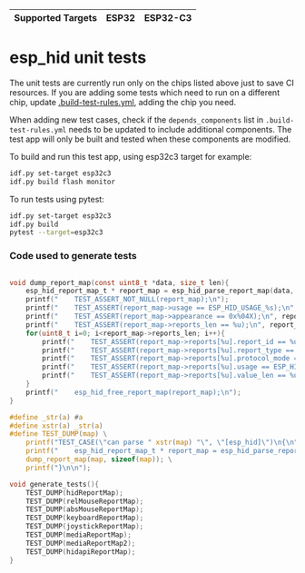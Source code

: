 | Supported Targets | ESP32 | ESP32-C3 |
| ----------------- | ----- | -------- |

# esp_hid unit tests

The unit tests are currently run only on the chips listed above just to save CI resources. If you are adding some tests which need to run on a different chip, update [.build-test-rules.yml](../.build-test-rules.yml), adding the chip you need.

When adding new test cases, check if the `depends_components` list in `.build-test-rules.yml` needs to be updated to include additional components. The test app will only be built and tested when these components are modified.

To build and run this test app, using esp32c3 target for example:

```bash
idf.py set-target esp32c3
idf.py build flash monitor
```

To run tests using pytest:

```bash
idf.py set-target esp32c3
idf.py build
pytest --target=esp32c3
```

### Code used to generate tests

```c

void dump_report_map(const uint8_t *data, size_t len){
    esp_hid_report_map_t * report_map = esp_hid_parse_report_map(data, len);
    printf("    TEST_ASSERT_NOT_NULL(report_map);\n");
    printf("    TEST_ASSERT(report_map->usage == ESP_HID_USAGE_%s);\n", esp_hid_usage_str(report_map->usage));
    printf("    TEST_ASSERT(report_map->appearance == 0x%04X);\n", report_map->appearance);
    printf("    TEST_ASSERT(report_map->reports_len == %u);\n", report_map->reports_len);
    for(uint8_t i=0; i<report_map->reports_len; i++){
        printf("    TEST_ASSERT(report_map->reports[%u].report_id == %u);\n", i, report_map->reports[i].report_id);
        printf("    TEST_ASSERT(report_map->reports[%u].report_type == ESP_HID_REPORT_TYPE_%s);\n", i, esp_hid_report_type_str(report_map->reports[i].report_type));
        printf("    TEST_ASSERT(report_map->reports[%u].protocol_mode == ESP_HID_PROTOCOL_MODE_%s);\n", i, esp_hid_protocol_mode_str(report_map->reports[i].protocol_mode));
        printf("    TEST_ASSERT(report_map->reports[%u].usage == ESP_HID_USAGE_%s);\n", i, esp_hid_usage_str(report_map->reports[i].usage));
        printf("    TEST_ASSERT(report_map->reports[%u].value_len == %u);\n", i, report_map->reports[i].value_len);
    }
    printf("    esp_hid_free_report_map(report_map);\n");
}

#define _str(a) #a
#define xstr(a) _str(a)
#define TEST_DUMP(map) \
    printf("TEST_CASE(\"can parse " xstr(map) "\", \"[esp_hid]\")\n{\n"); \
    printf("    esp_hid_report_map_t * report_map = esp_hid_parse_report_map(" xstr(map) ", sizeof(" xstr(map) "));\n"); \
    dump_report_map(map, sizeof(map)); \
    printf("}\n\n");

void generate_tests(){
    TEST_DUMP(hidReportMap);
    TEST_DUMP(relMouseReportMap);
    TEST_DUMP(absMouseReportMap);
    TEST_DUMP(keyboardReportMap);
    TEST_DUMP(joystickReportMap);
    TEST_DUMP(mediaReportMap);
    TEST_DUMP(mediaReportMap2);
    TEST_DUMP(hidapiReportMap);
}

```
